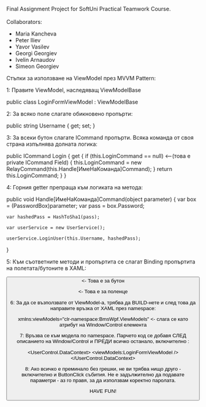 Final Assignment Project for SoftUni Practical Teamwork Course.  
<br>
Collaborators: 
- Maria Kancheva 
- Peter Iliev 
- Yavor Vasilev 
- Georgi Georgiev 
- Ivelin Arnaudov 
- Simeon Georgiev  

Стъпки за използване на ViewModel през MVVM Pattern:

1: Правите ViewModel, наследяващ ViewModelBase

public class LoginFormViewModel : ViewModelBase

2: За всяко поле слагате обикновено пропърти:

public string Username { get; set; }

3: За всеки бутон слагате ICommand пропърти. Всяка команда от своя страна изпълнява долната логика:

public ICommand Login
{
	get
	{
		if (this.LoginCommand == null) <--(това е private ICommand Field)
		{
			this.LoginCommand = new RelayCommand(this.Handle[ИмеНаКоманда]Command);
		}
		return this.LoginCommand;
	}
}

4: Горния getter препраща към логиката на метода:

public void Handle[ИмеНаКоманда]Command(object parameter)
{
	var box = (PasswordBox)parameter;
	var pass = box.Password;

	var hashedPass = HashToSha1(pass);

	var userService = new UserService();

	userService.LoginUser(this.Username, hashedPass);
}

5: Към съответните методи и пропъртита се слагат Binding пропъртита на полетата/бутоните в XAML:

<Button x:Name="closeBtn"
                    Content="Close" 
                    Margin="179,223,49.8,67.6" 
                    Background="#FF852035" 
                    Foreground="White" 
                    FontSize="18" 
                    Command="{Binding Close}" /> <- Това е за бутон
					
<TextBox Name="UsernameBox" 
                         Background="#545d6a" 
                         Foreground="White" 
                         FontSize="18" 
                         Text="{Binding Username}"/> <- Това е за поленце
						 
6: За да се възползвате от ViewModel-а, трябва да BUILD-нете и след това да направите връзка от XAML през namespace:

xmlns:viewModels="clr-namespace:BmsWpf.ViewModels" <- слага се като атрибут на Window/Control елемента

7: Връзва се към модела по namespace. Парчето код се добавя СЛЕД описанието на Window/Control и ПРЕДИ всичко останало, включително <border>:

<UserControl.DataContext>
	<viewModels:LoginFormViewModel />
</UserControl.DataContext>

8: Ако всичко е преминало без грешки, не ви трябва нищо друго - включително и ButtonClick събития.
Не е задължително да подавате параметри - аз го правя, за да използвам коректно паролата.

HAVE FUN!